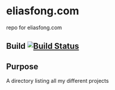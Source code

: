 # eliasfong.com
repo for eliasfong.com

## Build [![Build Status](https://travis-ci.org/fongelias/eliasfong.com.svg?branch=master)](https://travis-ci.org/fongelias/eliasfong.com)

## Purpose
A directory listing all my different projects